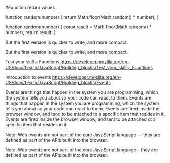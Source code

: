 #Function return values


function random(number) {
  return Math.floor(Math.random() * number);
}

function random(number) {
  const result = Math.floor(Math.random() * number);
  return result;
}

But the first version is quicker to write, and more compact.

But the first version is quicker to write, and more compact.

Test your skills: Functions
https://developer.mozilla.org/en-US/docs/Learn/JavaScript/Building_blocks/Test_your_skills:_Functions

Introduction to events
https://developer.mozilla.org/en-US/docs/Learn/JavaScript/Building_blocks/Events

Events are things that happen in the system you are programming, which the system tells you about so your code can react to them.
Events are things that happen in the system you are programming, which the system tells you about so your code can react to them.
Events are fired inside the browser window, and tend to be attached to a specific item that resides in it.
Events are fired inside the browser window, and tent to be attached ot a specific item that resides in it.

Note: Web events are not part of the core JavaScript language — they are defined as part of the APIs built into the browser.

Note: Web events are not part of the core JavaScript language - they are defined as part of the APIs built into the browser.

